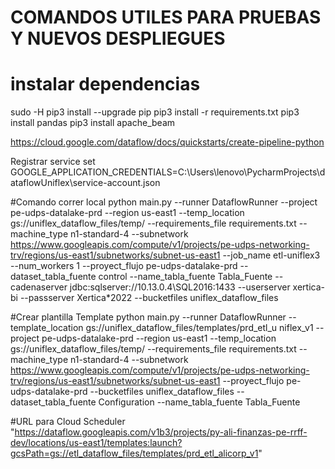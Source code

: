 # COMANDOS UTILES PARA PRUEBAS Y NUEVOS DESPLIEGUES

# instalar dependencias
sudo -H pip3 install --upgrade pip
pip3 install -r requirements.txt
pip3  install pandas
pip3 install apache_beam

https://cloud.google.com/dataflow/docs/quickstarts/create-pipeline-python

Registrar service
set GOOGLE_APPLICATION_CREDENTIALS=C:\Users\lenovo\PycharmProjects\dataflowUniflex\service-account.json

#Comando correr local
python main.py --runner DataflowRunner --project pe-udps-datalake-prd --region us-east1 --temp_location gs://uniflex_dataflow_files/temp/ --requirements_file requirements.txt --machine_type n1-standard-4 --subnetwork https://www.googleapis.com/compute/v1/projects/pe-udps-networking-trv/regions/us-east1/subnetworks/subnet-us-east1 --job_name etl-uniflex3 --num_workers 1 --proyect_flujo pe-udps-datalake-prd --dataset_tabla_fuente control --name_tabla_fuente Tabla_Fuente --cadenaserver jdbc:sqlserver://10.13.0.4\SQL2016:1433 --userserver xertica-bi --passserver Xertica*2022 --bucketfiles uniflex_dataflow_files

#Crear plantilla
Template
python main.py --runner DataflowRunner --template_location gs://uniflex_dataflow_files/templates/prd_etl_u niflex_v1 --project pe-udps-datalake-prd --region us-east1 --temp_location gs://uniflex_dataflow_files/temp/ --requirements_file requirements.txt --machine_type n1-standard-4 --subnetwork https://www.googleapis.com/compute/v1/projects/pe-udps-networking-trv/regions/us-east1/subnetworks/subnet-us-east1 --proyect_flujo pe- udps-datalake-prd  --bucketfiles uniflex_dataflow_files  --dataset_tabla_fuente Configuration  --name_tabla_fuente Tabla_Fuente

#URL para Cloud Scheduler
"https://dataflow.googleapis.com/v1b3/projects/py-ali-finanzas-pe-rrff-dev/locations/us-east1/templates:launch?gcsPath=gs://etl_dataflow_files/templates/prd_etl_alicorp_v1"


